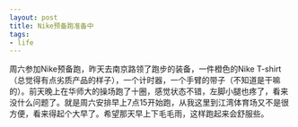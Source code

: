 ```yaml
---
layout: post
title: Nike预备跑准备中
tags:
- life
---
```

周六参加Nike预备跑，昨天去南京路领了跑步的装备，一件橙色的Nike T-shirt（总觉得有点劣质产品的样子），一个计时器，一个手臂的带子（不知道是干嘛的）。前天晚上在华师大的操场跑了十圈，感觉状态不错，左脚小腿也疼了，看来没什么问题了。就是周六安排早上7点15开始跑，从我这里到江湾体育场又不是很方便，看来得起个大早了。希望那天早上下毛毛雨，这样跑起来会舒服些。


